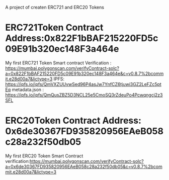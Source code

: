 A project of createn ERC721 and ERC20 Tokens

# ERC721Token Contract Address:0x822F1bBAF215220FD5c09E91b320ec148F3a464e
My first ERC721 Token Smart contract Verification : https://mumbai.polygonscan.com/verifyContract-solc?a=0x822F1bBAF215220FD5c09E91b320ec148F3a464e&c=v0.8.7%2bcommit.e28d00a7&lictype=3
IPFS: https://ipfs.io/ipfs/QmVXZUUvwSed96P4asJw7YnfCZ6tjuwi3GZ2LeFZc5ptEq
metadata.json : https://ipfs.io/ipfs/QmQusZBZ5D3NCL25e5CmoSQ3rZdeuPo4Pcwqngcj2z3SFL
# ERC20Token Contract Address: 0x6de30367FD935820956EAeB058c28a232f50db05
My first ERC20 Token Smart Contract verification:https://mumbai.polygonscan.com/verifyContract-solc?a=0x6de30367FD935820956EAeB058c28a232f50db05&c=v0.8.7%2bcommit.e28d00a7&lictype=3
